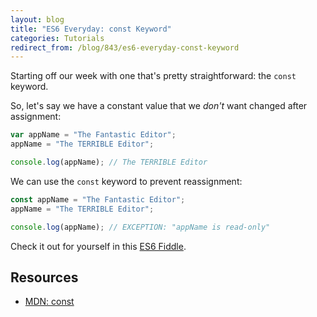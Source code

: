 ```yaml
---
layout: blog
title: "ES6 Everyday: const Keyword"
categories: Tutorials
redirect_from: /blog/843/es6-everyday-const-keyword
---
```


Starting off our week with one that's pretty straightforward: the `const` keyword.

So, let's say we have a constant value that we _don't_ want changed after assignment:

```javascript
var appName = "The Fantastic Editor";
appName = "The TERRIBLE Editor";

console.log(appName); // The TERRIBLE Editor
```

We can use the `const` keyword to prevent reassignment:

```javascript
const appName = "The Fantastic Editor";
appName = "The TERRIBLE Editor";

console.log(appName); // EXCEPTION: "appName is read-only"
```

Check it out for yourself in this [ES6 Fiddle](http://www.es6fiddle.net/i7r6w5gi/).

## Resources

- [MDN: const](https://developer.mozilla.org/en-US/docs/Web/JavaScript/Reference/Statements/const)
